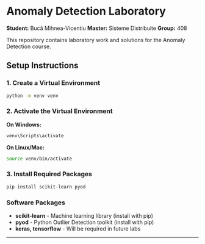 # Anomaly Detection Laboratory

**Student:** Bucă Mihnea-Vicentiu 
**Master:** Sisteme Distribuite
**Group:** 408

This repository contains laboratory work and solutions for the Anomaly Detection course.

## Setup Instructions

### 1. Create a Virtual Environment

```bash
python -m venv venv
```

### 2. Activate the Virtual Environment

**On Windows:**
```bash
venv\Scripts\activate
```

**On Linux/Mac:**
```bash
source venv/bin/activate
```

### 3. Install Required Packages

```bash
pip install scikit-learn pyod
```

### Software Packages

- **scikit-learn** - Machine learning library (install with pip)
- **pyod** - Python Outlier Detection toolkit (install with pip)
- **keras, tensorflow** - Will be required in future labs

---
